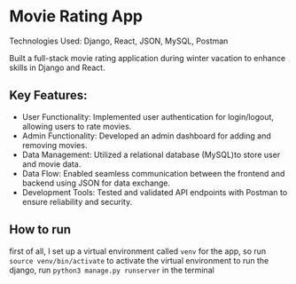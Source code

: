 
# Movie Rating App
Technologies Used: Django, React, JSON, MySQL, Postman

Built a full-stack movie rating application during winter vacation to enhance skills in Django and React.

## Key Features:

* User Functionality: Implemented user authentication for login/logout, allowing users to rate movies.
* Admin Functionality: Developed an admin dashboard for adding and removing movies.
* Data Management: Utilized a relational database (MySQL)to store user and movie data.
* Data Flow: Enabled seamless communication between the frontend and backend using JSON for data exchange.
* Development Tools: Tested and validated API endpoints with Postman to ensure reliability and security.

## How to run 
first of all, I set up a virtual environment called `venv` for the app, so run
`source venv/bin/activate` to activate the virtual environment
to run the django, run 
`python3 manage.py runserver`
in the terminal

